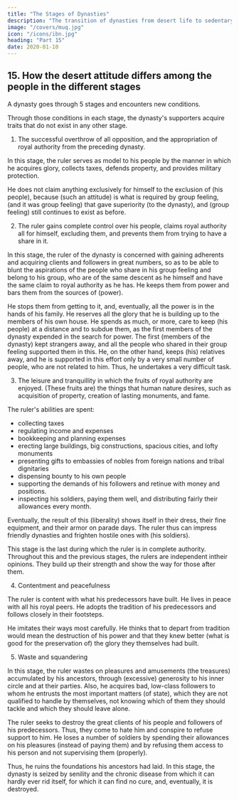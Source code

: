 ```yaml
---
title: "The Stages of Dynasties"
description: "The transition of dynasties from desert life to sedentary culture"
image: "/covers/muq.jpg"
icon: "/icons/ibn.jpg"
heading: "Part 15"
date: 2020-01-10
---
```




## 15.  How the desert attitude differs among the people in the different stages

A dynasty goes through 5 stages and encounters new conditions. 

Through those conditions in each stage, the dynasty's supporters acquire traits that do not exist in any other stage. 

<!-- Traits of character are the natural result of the peculiar situations in which they are found. -->
<!-- The conditions and stages of a dynasty are as a rule no more than five (in number). -->

1. The successful overthrow of all opposition, and the appropriation of royal authority from the preceding dynasty. 

In this stage, the ruler serves as model to his people by the manner in which he acquires glory, collects taxes, defends property, and provides military protection. 

He does not claim anything exclusively for himself to the exclusion of (his people), because (such an attitude) is what is required by group feeling, (and it was group feeling) that gave superiority (to the dynasty), and (group feeling) still continues to exist as before.

2. The ruler gains complete control over his people, claims royal authority all for himself, excluding them, and prevents them
from trying to have a share in it. 

In this stage, the ruler of the dynasty is concerned with gaining adherents and acquiring clients and followers in great numbers, so as to be able to blunt the aspirations of the people who share in his group feeling and belong to his group, who are of the same descent as he himself and have the same claim to royal authority as he has. He keeps them from power and bars them from the sources of (power).

He stops them from getting to it, and, eventually, all the power is in the hands of his family. He reserves all the glory that he is building up to the members of his own house. He spends as much, or more, care to keep (his people) at a distance and to subdue them, as the first members of the dynasty expended in the search for power. The first (members of the dynasty) kept strangers away, and all the people who shared in their group feeling supported them in this. He, on the other hand, keeps (his) relatives away, and he is supported in this effort only by a very small number of people, who are not related to him. Thus, he
undertakes a very difficult task. 

3. The leisure and tranquillity in which the fruits of royal authority are enjoyed. (These fruits are) the things that human nature desires, such as acquisition of property, creation of lasting monuments, and fame. 

The ruler's abilities are spent:
- collecting taxes
- regulating income and expenses
- bookkeeping and planning expenses
- erecting large buildings, big constructions, spacious cities, and lofty monuments
- presenting gifts to embassies of nobles from foreign nations and tribal dignitaries
- dispensing bounty to his own people
- supporting the demands of his followers and retinue with money and positions. 
- inspecting his soldiers, paying them well, and distributing fairly their allowances every month. 

Eventually, the result of this (liberality) shows itself in their dress, their fine equipment, and their armor on parade days. The ruler thus can impress friendly dynasties and frighten hostile ones with (his soldiers). 

This stage is the last during which the ruler is in complete authority. Throughout this and the previous stages, the rulers are independent intheir opinions. They build up their strength and show the way for those after them.

4. Contentment and peacefulness

The ruler is content with what his predecessors have built. He lives in peace with all his royal peers. He
adopts the tradition of his predecessors and follows closely in their footsteps. 

He imitates their ways most carefully. He thinks that to depart from tradition would mean the destruction of his power and that they knew better (what is good for the preservation of) the glory they themselves had built.

5. Waste and squandering

In this stage, the ruler wastes on pleasures and amusements (the treasures) accumulated by his ancestors, through (excessive) generosity to his inner circle and at their parties. Also, he acquires bad, low-class followers to whom he entrusts the most important matters (of state), which they are not qualified to handle by themselves, not knowing which
of them they should tackle and which they should leave alone. 

The ruler seeks to destroy the great clients of his people and followers of his predecessors. Thus, they come to hate him and conspire to refuse support to him. He loses a number of soldiers by spending their allowances on his
pleasures (instead of paying them) and by refusing them access to his person and not supervising them (properly). 

Thus, he ruins the foundations his ancestors had laid. In this stage, the dynasty is seized by senility and the chronic disease from which it can hardly ever rid itself, for which it can find no cure, and, eventually, it is destroyed.